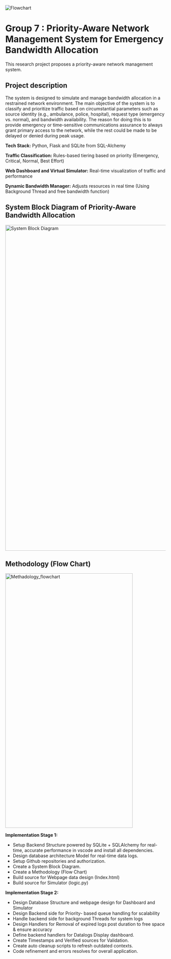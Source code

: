 ![Flowchart](https://github.com/user-attachments/assets/16e5d778-ebc2-45d1-8576-942eacabd491)
# Group 7 : Priority-Aware Network Management System for Emergency Bandwidth Allocation
This research project proposes a priority-aware network management system. 

## Project description
The system is designed to simulate and manage bandwidth allocation in a restrained network environment. The main objective of the system is to classify and prioritize traffic based on circumstantial parameters such as source identity (e.g., ambulance, police, hospital), request type (emergency vs. normal), and bandwidth availability. The reason for doing this is to provide emergency or time-sensitive communications assurance to always grant primary access to the network, while the rest could be made to be delayed or denied during peak usage.

**Tech Stack:**                              Python, Flask and SQLite from SQL-Alchemy

**Traffic Classification:**                  Rules-based tiering based on priority (Emergency, Critical, Normal, Best Effort)

**Web Dashboard and Virtual Simulator:**     Real-time visualization of traffic and performance

**Dynamic Bandwidth Manager:**               Adjusts resources in real time (Using Background Thread and free bandwidth function)

## System Block Diagram of Priority-Aware Bandwidth Allocation 
<img width="1536" height="1024" alt="System Block Diagram" src="https://github.com/user-attachments/assets/012386b2-6494-4f63-b2c8-ae0007aaa71f" />

## Methodology (Flow Chart)
<img width="400" height="800" alt="Methadology_flowchart" src="https://github.com/user-attachments/assets/16e5d778-ebc2-45d1-8576-942eacabd491"/>


**Implementation Stage 1:**
- Setup Backend Structure powered by SQLite + SQLAlchemy for real-time, accurate performance in vscode and install all dependencies.
- Design database architecture Model for real-time data logs.
- Setup Github repositories and authorization.
- Create a System Block Diagram.
- Create a Methodology (Flow Chart)
- Build source for Webpage data design (Index.html)
- Build source for Simulator (logic.py)

**Implementation Stage 2:**
- Design Database Structure and webpage design for Dashboard and Simulator
- Design Backend side for Priority- based queue handling for scalability
- Handle backend side for background Threads for system logs
- Design Handlers for Removal of expired logs post duration to free space & ensure accuracy
- Define backend handlers for Datalogs Display dashboard.
- Create Timestamps and Verified sources for Validation.
- Create auto cleanup scripts to refresh outdated contexts.
- Code refinement and errors resolves for overall application.

